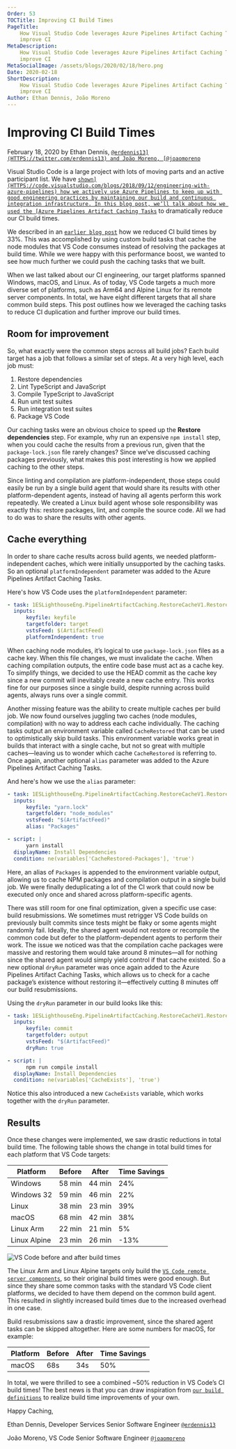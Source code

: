 ```yaml
---
Order: 53
TOCTitle: Improving CI Build Times
PageTitle:
    How Visual Studio Code leverages Azure Pipelines Artifact Caching Tasks to
    improve CI
MetaDescription:
    How Visual Studio Code leverages Azure Pipelines Artifact Caching Tasks to
    improve CI
MetaSocialImage: /assets/blogs/2020/02/18/hero.png
Date: 2020-02-18
ShortDescription:
    How Visual Studio Code leverages Azure Pipelines Artifact Caching Tasks to
    improve CI
Author: Ethan Dennis, João Moreno
---
```


# Improving CI Build Times

February 18, 2020 by Ethan Dennis,
[`@erdennis13](HTTPS://twitter.com/erdennis13) and João Moreno,
[@joaomoreno`](HTTPS://twitter.com/joaomoreno)

Visual Studio Code is a large project with lots of moving parts and an active
participant list. We have
[`shown](HTTPS://code.visualstudio.com/blogs/2018/09/12/engineering-with-azure-pipelines)
how we actively use Azure Pipelines to keep up with good engineering practices
by maintaining our build and continuous integration infrastructure. In this blog
post, we’ll talk about how we used the
[Azure Pipelines Artifact Caching Tasks`](HTTPS://github.com/microsoft/azure-pipelines-artifact-caching-tasks)
to dramatically reduce our CI build times.

We described in an
[`earlier blog post`](HTTPS://medium.com/crawl-walk-sprint/reducing-vs-code-ci-build-times-by-33-dbb1715b5028)
how we reduced CI build times by 33%. This was accomplished by using custom
build tasks that cache the node modules that VS Code consumes instead of
resolving the packages at build time. While we were happy with this performance
boost, we wanted to see how much further we could push the caching tasks that we
built.

When we last talked about our CI engineering, our target platforms spanned
Windows, macOS, and Linux. As of today, VS Code targets a much more diverse set
of platforms, such as Arm64 and Alpine Linux for its remote server components.
In total, we have eight different targets that all share common build steps.
This post outlines how we leveraged the caching tasks to reduce CI duplication
and further improve our build times.

## Room for improvement

So, what exactly were the common steps across all build jobs? Each build target
has a job that follows a similar set of steps. At a very high level, each job
must:

1. Restore dependencies
2. Lint TypeScript and JavaScript
3. Compile TypeScript to JavaScript
4. Run unit test suites
5. Run integration test suites
6. Package VS Code

Our caching tasks were an obvious choice to speed up the **Restore
dependencies** step. For example, why run an expensive `npm install` step, when
you could cache the results from a previous run, given that the
`package-lock.json` file rarely changes? Since we’ve discussed caching packages
previously, what makes this post interesting is how we applied caching to the
other steps.

Since linting and compilation are platform-independent, those steps could easily
be run by a single build agent that would share its results with other
platform-dependent agents, instead of having all agents perform this work
repeatedly. We created a Linux build agent whose sole responsibility was exactly
this: restore packages, lint, and compile the source code. All we had to do was
to share the results with other agents.

## Cache everything

In order to share cache results across build agents, we needed
platform-independent caches, which were initially unsupported by the caching
tasks. So an optional `platformIndependent` parameter was added to the Azure
Pipelines Artifact Caching Tasks.

Here's how VS Code uses the `platformIndependent` parameter:

```yaml
- task: 1ESLighthouseEng.PipelineArtifactCaching.RestoreCacheV1.RestoreCache@1
  inputs:
      keyfile: keyfile
      targetfolder: target
      vstsFeed: $(ArtifactFeed)
      platformIndependent: true
```

When caching node modules, it’s logical to use `package-lock.json` files as a
cache key. When this file changes, we must invalidate the cache. When caching
compilation outputs, the entire code base must act as a cache key. To simplify
things, we decided to use the HEAD commit as the cache key since a new commit
will inevitably create a new cache entry. This works fine for our purposes since
a single build, despite running across build agents, always runs over a single
commit.

Another missing feature was the ability to create multiple caches per build job.
We now found ourselves juggling two caches (node modules, compilation) with no
way to address each cache individually. The caching tasks output an environment
variable called `CacheRestored` that can be used to optimistically skip build
tasks. This environment variable works great in builds that interact with a
single cache, but not so great with multiple caches—leaving us to wonder which
cache `CacheRestored` is referring to. Once again, another optional `alias`
parameter was added to the Azure Pipelines Artifact Caching Tasks.

And here's how we use the `alias` parameter:

```yaml
- task: 1ESLighthouseEng.PipelineArtifactCaching.RestoreCacheV1.RestoreCache@1
  inputs:
      keyfile: "yarn.lock"
      targetfolder: "node_modules"
      vstsFeed: "$(ArtifactFeed)"
      alias: "Packages"

- script: |
      yarn install
  displayName: Install Dependencies
  condition: ne(variables['CacheRestored-Packages'], 'true')
```

Here, an alias of `Packages` is appended to the environment variable output,
allowing us to cache NPM packages and compilation output in a single build job.
We were finally deduplicating a lot of the CI work that could now be executed
only once and shared across platform-specific agents.

There was still room for one final optimization, given a specific use case:
build resubmissions. We sometimes must retrigger VS Code builds on previously
built commits since tests might be flaky or some agents might randomly fail.
Ideally, the shared agent would not restore or recompile the common code but
defer to the platform-dependent agents to perform their work. The issue we
noticed was that the compilation cache packages were massive and restoring them
would take around 8 minutes—all for nothing since the shared agent would simply
yield control if that cache existed. So a new optional `dryRun` parameter was
once again added to the Azure Pipelines Artifact Caching Tasks, which allows us
to check for a cache package’s existence without restoring it—effectively
cutting 8 minutes off our build resubmissions.

Using the `dryRun` parameter in our build looks like this:

```yaml
- task: 1ESLighthouseEng.PipelineArtifactCaching.RestoreCacheV1.RestoreCache@1
  inputs:
      keyfile: commit
      targetfolder: output
      vstsFeed: "$(ArtifactFeed)"
      dryRun: true

- script: |
      npm run compile install
  displayName: Install Dependencies
  condition: ne(variables['CacheExists'], 'true')
```

Notice this also introduced a new `CacheExists` variable, which works together
with the `dryRun` parameter.

## Results

Once these changes were implemented, we saw drastic reductions in total build
time. The following table shows the change in total build times for each
platform that VS Code targets:

| Platform     | Before | After  | Time Savings |
| ------------ | ------ | ------ | ------------ |
| Windows      | 58 min | 44 min | 24%          |
| Windows 32   | 59 min | 46 min | 22%          |
| Linux        | 38 min | 23 min | 39%          |
| macOS        | 68 min | 42 min | 38%          |
| Linux Arm    | 22 min | 21 min | 5%           |
| Linux Alpine | 23 min | 26 min | -13%         |

![`VS Code before and after build times`](chart.png)

The Linux Arm and Linux Alpine targets only build the
[`VS Code remote server components`](HTTPS://code.visualstudio.com/docs/remote/remote-overview),
so their original build times were good enough. But since they share some common
tasks with the standard VS Code client platforms, we decided to have them depend
on the common build agent. This resulted in slightly increased build times due
to the increased overhead in one case.

Build resubmissions saw a drastic improvement, since the shared agent tasks can
be skipped altogether. Here are some numbers for macOS, for example:

| Platform | Before | After | Time Savings |
| -------- | ------ | ----- | ------------ |
| macOS    | 68s    | 34s   | 50%          |

In total, we were thrilled to see a combined ~50% reduction in VS Code’s CI
build times! The best news is that you can draw inspiration from
[`our build definitions`](HTTPS://github.com/microsoft/vscode/tree/main/build/azure-pipelines)
to realize build time improvements of your own.

Happy Caching,

Ethan Dennis, Developer Services Senior Software Engineer
[`@erdennis13`](HTTPS://twitter.com/erdennis13)

João Moreno, VS Code Senior Software Engineer
[`@joaomoreno`](HTTPS://twitter.com/joaomoreno)
